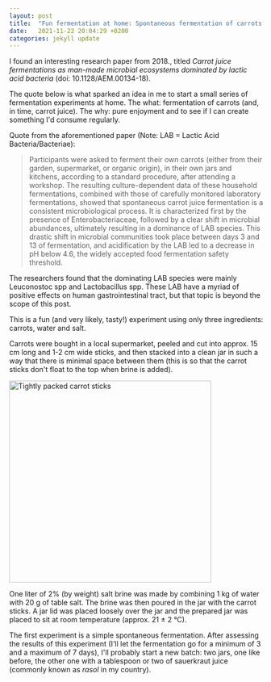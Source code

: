 ```yaml
---
layout: post
title:  "Fun fermentation at home: Spontaneous fermentation of carrots – part 1"
date:   2021-11-22 20:04:29 +0200
categories: jekyll update
---
```

I found an interesting research paper from 2018., titled _Carrot juice fermentations as man-made microbial ecosystems dominated by lactic acid bacteria_ (doi: 10.1128/AEM.00134-18).

The quote below is what sparked an idea in me to start a small series of fermentation experiments at home. The what: fermentation of carrots (and, in time, carrot juice). The why: pure enjoyment and to see if I can create something I'd consume regularly.

Quote from the aforementioned paper (Note: LAB = Lactic Acid Bacteria/Bacteriae): 

> Participants were asked to ferment their own carrots (either from their garden, supermarket, or organic origin), in their own jars and kitchens, according to a standard procedure, after attending a workshop. The resulting culture-dependent data of these household fermentations, combined with those of carefully monitored laboratory fermentations, showed that spontaneous carrot juice fermentation is a consistent microbiological process. It is characterized first by the presence of Enterobacteriaceae, followed by a clear shift in microbial abundances, ultimately resulting in a dominance of LAB species. This drastic shift in microbial communities took place between days 3 and 13 of fermentation, and acidification by the LAB led to a decrease in pH below 4.6, the widely accepted food fermentation safety threshold.

The researchers found that the dominating LAB species were mainly Leuconostoc spp and Lactobacillus spp. These LAB have a myriad of positive effects on human gastrointestinal tract, but that topic is beyond the scope of this post.

This is a fun (and very likely, tasty!) experiment using only three ingredients: carrots, water and salt.

Carrots were bought in a local supermarket, peeled and cut into approx. 15 cm long  and 1-2 cm wide sticks, and then stacked into a clean jar in such a way that there is minimal space between them (this is so that the carrot sticks don't float to the top when brine is added).

<img src = "https://i.imgur.com/ybcJ7R5.jpg" alt = "Tightly packed carrot sticks" width = "400" height = "400" >

One liter of 2% (by weight) salt brine was made by combining 1 kg of water with 20 g of table salt. The brine was then poured in the jar with the carrot sticks. A jar lid was placed loosely over the jar and the prepared jar was placed to sit at room temperature (approx. 21 ± 2 °C).

The first experiment is a simple spontaneous fermentation. After assessing the results of this experiment (I'll let the fermentation go for a minimum of 3 and a maximum of 7 days), I'll probably start a new batch: two jars, one like before, the other one with a tablespoon or two of sauerkraut juice (commonly known as _rasol_ in my country).


